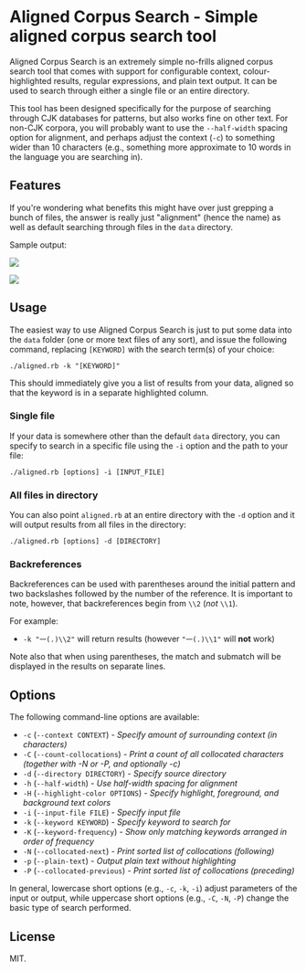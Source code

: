 # Aligned Corpus Search - Simple aligned corpus search tool

Aligned Corpus Search is an extremely simple no-frills aligned corpus search tool that comes with support for configurable context, colour-highlighted results, regular expressions, and plain text output. It can be used to search through either a single file or an entire directory.

This tool has been designed specifically for the purpose of searching through CJK databases for patterns, but also works fine on other text. For non-CJK corpora, you will probably want to use the `--half-width` spacing option for alignment, and perhaps adjust the context (`-c`) to something wider than 10 characters (e.g., something more approximate to 10 words in the language you are searching in).

## Features

If you're wondering what benefits this might have over just grepping a bunch of files, the answer is really just "alignment" (hence the name) as well as default searching through files in the `data` directory.

Sample output:

![](https://user-images.githubusercontent.com/9295750/41930469-fc7d50de-792f-11e8-9292-1ac41b06932d.png)

![](https://user-images.githubusercontent.com/9295750/41930472-002c095a-7930-11e8-9714-abde3bab2fff.png)

## Usage

The easiest way to use Aligned Corpus Search is just to put some data into the `data` folder (one or more text files of any sort), and issue the following command, replacing `[KEYWORD]` with the search term(s) of your choice:

    ./aligned.rb -k "[KEYWORD]"

This should immediately give you a list of results from your data, aligned so that the keyword is in a separate highlighted column.

### Single file

If your data is somewhere other than the default `data` directory, you can specify to search in a specific file using the `-i` option and the path to your file:

    ./aligned.rb [options] -i [INPUT_FILE]

### All files in directory

You can also point `aligned.rb` at an entire directory with the `-d` option and it will output results from all files in the directory:

    ./aligned.rb [options] -d [DIRECTORY]

### Backreferences

Backreferences can be used with parentheses around the initial pattern and two backslashes followed by the number of the reference. It is important to note, however, that backreferences begin from `\\2` (_not_ `\\1`).

For example:

* `-k "一(.)\\2"` will return results (however `"一(.)\\1"` will **not** work)

Note also that when using parentheses, the match and submatch will be displayed in the results on separate lines.

## Options

The following command-line options are available:

* `-c` (`--context CONTEXT`) - _Specify amount of surrounding context (in characters)_
* `-C` (`--count-collocations`) - _Print a count of all collocated characters (together with -N or -P, and optionally -c)_
* `-d` (`--directory DIRECTORY`) - _Specify source directory_
* `-h` (`--half-width`) - _Use half-width spacing for alignment_
* `-H` (`--highlight-color OPTIONS`) - _Specify highlight, foreground, and background text colors_
* `-i` (`--input-file FILE`) - _Specify input file_
* `-k` (`--keyword KEYWORD`) - _Specify keyword to search for_
* `-K` (`--keyword-frequency`) - _Show only matching keywords arranged in order of frequency_
* `-N` (`--collocated-next`) - _Print sorted list of collocations (following)_
* `-p` (`--plain-text`) - _Output plain text without highlighting_
* `-P` (`--collocated-previous`) - _Print sorted list of collocations (preceding)_

In general, lowercase short options (e.g., `-c`, `-k`, `-i`) adjust parameters of the input or output, while uppercase short options (e.g., `-C`, `-N`, `-P`) change the basic type of search performed.

## License

MIT.
